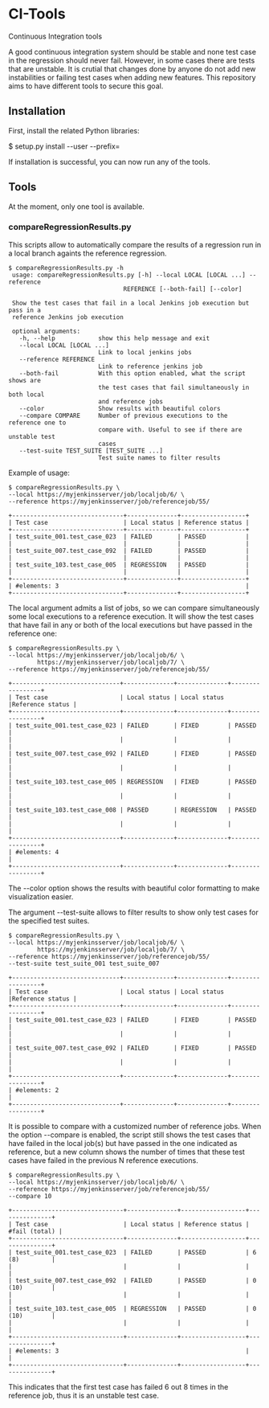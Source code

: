 # CI-Tools
Continuous Integration tools

A good continuous integration system should be stable and none test case in the regression should never fail. However, in some cases
there are tests that are unstable. It is crutial that changes done by anyone do not add new instabilities or failing test cases when
adding new features. This repository aims to have different tools to secure this goal.

## Installation

First, install the related Python libraries:

  $ setup.py install --user --prefix=

If installation is successful, you can now run any of the tools.

## Tools

At the moment, only one tool is available.

### compareRegressionResults.py

This scripts allow to automatically compare the results of a regression run in a local branch againts the reference regression.

    $ compareRegressionResults.py -h
     usage: compareRegressionResults.py [-h] --local LOCAL [LOCAL ...] --reference
                                    REFERENCE [--both-fail] [--color]
     
     Show the test cases that fail in a local Jenkins job execution but pass in a
     reference Jenkins job execution
     
     optional arguments:
       -h, --help            show this help message and exit
       --local LOCAL [LOCAL ...]
                             Link to local jenkins jobs
       --reference REFERENCE
                             Link to reference jenkins job
       --both-fail           With this option enabled, what the script shows are
                             the test cases that fail simultaneously in both local
                             and reference jobs
       --color               Show results with beautiful colors
       --compare COMPARE     Number of previous executions to the reference one to
                             compare with. Useful to see if there are unstable test
                             cases
       --test-suite TEST_SUITE [TEST_SUITE ...]
                             Test suite names to filter results
       
Example of usage:

    $ compareRegressionResults.py \
    --local https://myjenkinsserver/job/localjob/6/ \
    --reference https://myjenkinsserver/job/referencejob/55/
    
    +-------------------------------+--------------+------------------+
    | Test case                     | Local status | Reference status |
    +-------------------------------+--------------+------------------+
    | test_suite_001.test_case_023  | FAILED       | PASSED           |
    |                               |              |                  |
    | test_suite_007.test_case_092  | FAILED       | PASSED           |
    |                               |              |                  |
    | test_suite_103.test_case_005  | REGRESSION   | PASSED           |
    |                               |              |                  |
    +-------------------------------+--------------+------------------+
    | #elements: 3                                                    |
    +-------------------------------+--------------+------------------+

The local argument admits a list of jobs, so we can compare simultaneously some local executions to a reference execution.
It will show the test cases that have fail in any or both of the local executions but have passed in the reference one:

    $ compareRegressionResults.py \
    --local https://myjenkinsserver/job/localjob/6/ \
            https://myjenkinsserver/job/localjob/7/ \
    --reference https://myjenkinsserver/job/referencejob/55/
    
    +------------------------------+--------------+--------------+-----------------+
    | Test case                    | Local status | Local status |Reference status |
    +------------------------------+--------------+--------------+-----------------+
    | test_suite_001.test_case_023 | FAILED       | FIXED        | PASSED          |
    |                              |              |              |                 |
    | test_suite_007.test_case_092 | FAILED       | FIXED        | PASSED          |
    |                              |              |              |                 |
    | test_suite_103.test_case_005 | REGRESSION   | FIXED        | PASSED          |
    |                              |              |              |                 |
    | test_suite_103.test_case_008 | PASSED       | REGRESSION   | PASSED          |
    |                              |              |              |                 |
    +------------------------------+--------------+--------------+-----------------+
    | #elements: 4                                                                 |
    +------------------------------+--------------+--------------+-----------------+
    
The --color option shows the results with beautiful color formatting to make visualization easier.

The argument --test-suite allows to filter results to show only test cases for the specified test suites.

    $ compareRegressionResults.py \
    --local https://myjenkinsserver/job/localjob/6/ \
            https://myjenkinsserver/job/localjob/7/ \
    --reference https://myjenkinsserver/job/referencejob/55/
    --test-suite test_suite_001 test_suite_007
    
    +------------------------------+--------------+--------------+-----------------+
    | Test case                    | Local status | Local status |Reference status |
    +------------------------------+--------------+--------------+-----------------+
    | test_suite_001.test_case_023 | FAILED       | FIXED        | PASSED          |
    |                              |              |              |                 |
    | test_suite_007.test_case_092 | FAILED       | FIXED        | PASSED          |
    |                              |              |              |                 |
    +------------------------------+--------------+--------------+-----------------+
    | #elements: 2                                                                 |
    +------------------------------+--------------+--------------+-----------------+

It is possible to compare with a customized number of reference jobs. When the option --compare is enabled, the script still
shows the test cases that have failed in the local job(s) but have passed in the one indicated as reference, but a new column
shows the number of times that these test cases have failed in the previous N reference executions.

    $ compareRegressionResults.py \
    --local https://myjenkinsserver/job/localjob/6/ \
    --reference https://myjenkinsserver/job/referencejob/55/
    --compare 10
    
    +-------------------------------+--------------+------------------+---------------+
    | Test case                     | Local status | Reference status | #fail (total) |
    +-------------------------------+--------------+------------------+---------------+
    | test_suite_001.test_case_023  | FAILED       | PASSED           | 6 (8)         |
    |                               |              |                  |               |
    | test_suite_007.test_case_092  | FAILED       | PASSED           | 0 (10)        |
    |                               |              |                  |               |
    | test_suite_103.test_case_005  | REGRESSION   | PASSED           | 0 (10)        |
    |                               |              |                  |               |
    +-------------------------------+--------------+------------------+---------------+
    | #elements: 3                                                    |               |
    +-------------------------------+--------------+------------------+---------------+
    
This indicates that the first test case has failed 6 out 8 times in the reference job, thus it is an unstable test case.

